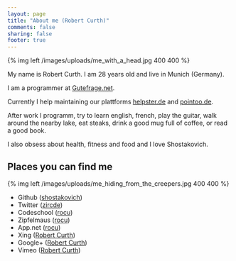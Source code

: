 ```yaml
---
layout: page
title: "About me (Robert Curth)"
comments: false
sharing: false
footer: true
---
```

{% img left /images/uploads/me_with_a_head.jpg 400 400 %}

My name is Robert Curth. I am 28 years old and live in Munich (Germany).

I am a programmer at [Gutefrage.net][1].

Currently I help maintaining our plattforms [helpster.de][2] and [pointoo.de][3].

After work I programm, try to learn english, french, play the guitar, walk around the nearby lake, eat steaks, drink a good mug full of coffee, or read a good book.

I also obsess about health, fitness and food and I love Shostakovich.

## Places you can find me

{% img left /images/uploads/me_hiding_from_the_creepers.jpg 400 400 %}

* Github ([shostakovich][4])
* Twitter ([zircde][5])
* Codeschool ([rocu][6])
* Zipfelmaus ([rocu][7])
* App.net ([rocu][8])
* Xing ([Robert Curth][9])
* Google+ ([Robert Curth][10])
* Vimeo ([Robert Curth][11])

[1]: http://www.gutefrage.net
[2]: http://www.helpster.de
[3]: http://www.pointoo.de
[4]: https://github.com/shostakovich
[5]: https://twitter.com/zircde
[6]: http://www.codeschool.com/users/rocu
[7]: http://www.zipfelmaus.com
[8]: https://alpha.app.net/rocu
[9]: http://www.xing.com/profile/Robert_Curth
[10]: https://plus.google.com/100361028306639573183
[11]: http://vimeo.com/user2044831

